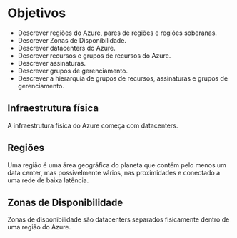 # Objetivos

- Descrever regiões do Azure, pares de regiões e regiões soberanas.
- Descrever Zonas de Disponibilidade.
- Descrever datacenters do Azure.
- Descrever recursos e grupos de recursos do Azure.
- Descrever assinaturas.
- Descrever grupos de gerenciamento.
- Descrever a hierarquia de grupos de recursos, assinaturas e grupos de gerenciamento.
  
## Infraestrutura física

A infraestrutura física do Azure começa com datacenters.

## Regiões

Uma região é uma área geográfica do planeta que contém pelo menos um data center, mas possivelmente vários, nas proximidades e conectado a uma rede de baixa latência.

## Zonas de Disponibilidade

Zonas de disponibilidade são datacenters separados fisicamente dentro de uma região do Azure.
